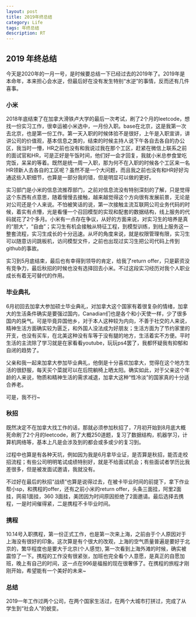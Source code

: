 ```yaml
---
layout: post
title: 2019年终总结
category: Life
tags: 年终总结
description: RT
---
```




## 2019 年终总结

今天是2020年的一月一号，是时候要总结一下已经过去的2019年了。2019年是本命年，本来担心会水逆，但最后好在没有发生特别“水逆”的事情，反而还有几件喜事。

### 小米

2018年底结束了在加拿大滑铁卢大学的最后一次考试，刷了2个月的leetcode，想找一份实习工作，很幸运被小米选中，一月份入职。base在北京，这是我第一次去北京，也是第一份工作。第一天入职的时候体验不是很好，上午是入职宣讲，讲讲公司的价值观，基本信息之类的，结束的时候主持人说下午各自去各自的办公区，我当时一懵，HR之前也没有和我说过我在那个工区，赶紧在微信上联系之前的面试官和HR，可是正好是午饭时间，他们好一会才回复，我就小米总参食堂吃完饭，呆呆的等着。既然是统一周一入职，那为何不在入职的时候各个工区来一名HR领新人去各自的工区呢？虽然不是一个大问题，而且我之前也没有和HR好好沟通这些入职细节，也算是一部分我的错，但是明显可以做的更好。

实习部门是小米的信息流推荐部门，之前对信息流没有特别深刻的了解，只是觉得这个东西有点意思，随着慢慢去接触，越来越觉得这个方向很有发展前景，无论是对公司还是个人来说。不怕被笑话的说，第一次接触主流互联网公司业务代码的时候，着实有点懵，光是看懂一个召回模型的实现和配套的数据结构，线上服务的代码就花了2个多月。小米有一点存在争议，从好的方面来说，对实习生的培养是真的“胆大”，“自由”；实习生有机会接触从特征工程，到模型训练，到线上服务这一整套流程，实习生成长的十分迅速。从坏的角度来说，就是权限管理有限，实习生可以随意访问跳板机，访问模型文件，之前也出现过实习生把公司代码上传到github的事故。

实习到5月底结束，最后也有幸得到领导的肯定，给我了return offer，只是薪资没有竞争力，最后秋招的时候也没有选择回去小米。不过这段实习经历对我个人职业成长有着无可替代的作用。

### 毕业典礼

6月初回去加拿大参加硕士毕业典礼，对加拿大这个国家有着很复杂的情绪，加拿大的生活条件确实是要强过国内，Canadian们也是各个和小天使一样，少了很多国内的戾气。可是毕竟异国他乡，对于本人这种较为内向，不善于社交的人来说，精神生活方面确实较为匮乏，和外国人没法成为好朋友；生活方面为了节约家里的开支，也没有买车，在北美这种没有车等于没有腿的地方，生活着实不方便。平时生活的主流除了学习就是在家看看youtube，玩玩ps4罢了，我都怀疑我有抑郁和自闭的趋势了。

父亲和我一起来加拿大参加毕业典礼，他倒是十分喜欢加拿大，觉得在这个地方生活的很舒服，每天买个菜就可以在后院躺椅上晒太阳。确实如此，对于父亲这个年龄的人来说，物质和精神生活的需求减退，加拿大这种“性冷淡”的国家真的十分适合养老。

可是，我不行~

### 秋招

既然决定不在加拿大找工作的话，那就必须参加秋招了，7月初开始到8月底大概死命刷了2个月的leetcode，刷了大概250道题，复习了数据结构，机器学习，计算机网络等，基本上凡是会涉及到的都会或多或少的复习到。

过程中也算是有各种天坑，例如因为我是6月拿毕业证，是否算是秋招，能否走校招流程；有些公司明明笔试成绩特别好，就是不给面试机会；有些面试者学历比我差很多，但是被发面试邀请，我就没有。

不过好在最后的秋招“战绩”也算是说得过去，在被卡毕业时间的前提下，拿下作业帮小sp，和携程的offer，还有之前小米的return offer，头条三面挂，阿里2面挂，网易1面挂，360 3面挂，美团因为时间原因拒绝了2面邀请。最后选择去携程，一是时间催得紧，二是携程不卡毕业时间。

### 携程

10.14号入职携程，第一份正式工作，也是第一次来上海，之前由于个人原因对于上海没有很好的印象。这次算是有个很大的改观，上海的空气质量普遍是要好于北京的，繁华程度也是要大于北京(个人感觉), 第一次看到上海外滩的时候，确实被震惊了一下。携程的工作没有很紧张，加班也完全看个人意愿，是真正的自愿加班，晚上有自己的时间，这一点在996是福报的现在很奢侈了。在携程的旅程才刚刚开始，希望能有一个美好的未来~

### 总结

2019一年工作过两个公司，在两个国家生活过，在两个大城市打拼过，完成了从学生到“社会人”的蜕变。

